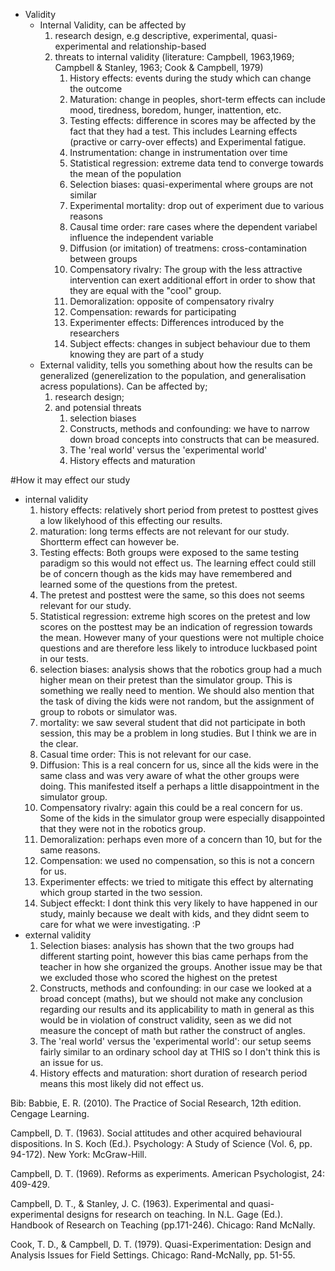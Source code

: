 - Validity
	- Internal Validity, can be affected by
		1. research design, e.g descriptive, experimental, quasi-experimental and relationship-based
		2. threats to internal validity (literature: Campbell, 1963,1969; Campbell & Stanley, 1963; Cook & Campbell, 1979)
			1. History effects: events during the study which can change the outcome
			2. Maturation: change in peoples, short-term effects can include mood, tiredness, boredom, hunger, inattention, etc.
			3. Testing effects: difference in scores may be affected by the fact that they had a test. This includes Learning effects (practive or carry-over effects) and Experimental fatigue.
			4. Instrumentation: change in instrumentation over time
			5. Statistical regression: extreme data tend to converge towards the mean of the population
			6. Selection biases: quasi-experimental where groups are not similar
			7. Experimental mortality: drop out of experiment due to various reasons
			8. Causal time order: rare cases where the dependent variabel influence the independent variable
			9. Diffusion (or imitation) of treatmens: cross-contamination between groups
			10. Compensatory rivalry: The group with the less attractive intervention can exert additional effort in order to show that they are equal with the "cool" group.
			11. Demoralization: opposite of compensatory rivalry
			12. Compensation: rewards for participating
			13. Experimenter effects: Differences introduced by the researchers
			14. Subject effects: changes in subject behaviour due to them knowing they are part of a study
	- External validity, tells you something about how the results can be generalized (generelization to the population, and generalisation acress populations). Can be affected by;
		1. research design; 
		2. and potensial threats
			1. selection biases
			2. Constructs, methods and confounding: we have to narrow down broad concepts into constructs that can be measured. 
			3. The 'real world' versus the 'experimental world'
			4. History effects and maturation



#How it may effect our study
- internal validity
	1. history effects: relatively short period from pretest to posttest gives a low likelyhood of this effecting our results.
	2. maturation: long terms effects are not relevant for our study. Shortterm effect can however be. 
	3. Testing effects: Both groups were exposed to the same testing paradigm so this would not effect us. The learning effect could still be of concern though as the kids may have remembered and learned some of the questions from the pretest.
	4. The pretest and posttest were the same, so this does not seems relevant for our study.
	5. Statistical regression: extreme high scores on the pretest and low scores on the posttest may be an indication of regression towards the mean. However many of your questions were not multiple choice questions and are therefore less likely to introduce luckbased point in our tests.
	6. selection biases: analysis shows that the robotics group had a much higher mean on their pretest than the simulator group. This is something we really need to mention. We should also mention that the task of diving the kids were not random, but the assignment of group to robots or simulator was.
	7. mortality: we saw several student that did not participate in both session, this may be a problem in long studies. But I think we are in the clear.
	8. Casual time order: This is not relevant for our case.
	9. Diffusion: This is a real concern for us, since all the kids were in the same class and was very aware of what the other groups were doing. This manifested itself a perhaps a little disappointment in the simulator group.
	10. Compensatory rivalry: again this could be a real concern for us. Some of the kids in the simulator group were especially disappointed that they were not in the robotics group.
	11. Demoralization: perhaps even more of a concern than 10, but for the same reasons.
	12. Compensation: we used no compensation, so this is not a concern for us.
	13. Experimenter effects: we tried to mitigate this effect by alternating which group started in the two session.
	14. Subject effeckt: I dont think this very likely to have happened in our study, mainly because we dealt with kids, and they didnt seem to care for what we were investigating. :P
- external validity
	1. Selection biases: analysis has shown that the two groups had different starting point, however this bias came perhaps from the teacher in how she organized the groups. Another issue may be that we excluded those who scored the highest on the pretest
	2. Constructs, methods and confounding: in our case we looked at a broad concept (maths), but we should not make any conclusion regarding our results and its applicability to math in general as this would be in violation of construct validity, seen as we did not measure the concept of math but rather the construct of angles.
	3. The 'real world' versus the 'experimental world': our setup seems fairly similar to an ordinary school day at THIS so I don't think this is an issue for us.
	4. History effects and maturation: short duration of research period means this most likely did not effect us.


Bib:
Babbie, E. R. (2010). The Practice of Social Research, 12th edition. Cengage Learning.

Campbell, D. T. (1963). Social attitudes and other acquired behavioural dispositions. In S. Koch (Ed.). Psychology: A Study of Science (Vol. 6, pp. 94-172). New York: McGraw-Hill.

Campbell, D. T. (1969). Reforms as experiments. American Psychologist, 24: 409-429.

Campbell, D. T., & Stanley, J. C. (1963). Experimental and quasi-experimental designs for research on teaching. In N.L. Gage (Ed.). Handbook of Research on Teaching (pp.171-246). Chicago: Rand McNally.

Cook, T. D., & Campbell, D. T. (1979). Quasi-Experimentation: Design and Analysis Issues for Field Settings. Chicago: Rand-McNally, pp. 51-55.
